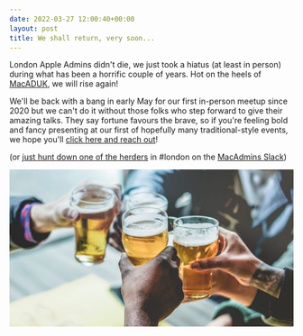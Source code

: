 ```yaml
---
date: 2022-03-27 12:00:40+00:00
layout: post
title: We shall return, very soon...
---
```


London Apple Admins didn't die, we just took a hiatus (at least in person) during what has been a horrific couple of years. Hot on the heels of [MacADUK](https://www.macad.uk/), we will rise again!

We'll be back with a bang in early May for our first in-person meetup since 2020 but we can't do it without those folks who step forward to give their amazing talks. They say fortune favours the brave, so if you're feeling bold and fancy presenting at our first of hopefully many traditional-style events, we hope you'll [click here and reach out](/get-involved/)! 

(or [just hunt down one of the herders](/about/) in #london on the [MacAdmins Slack](https://macadmins.org))

![image](/images/cheers.jpeg)
